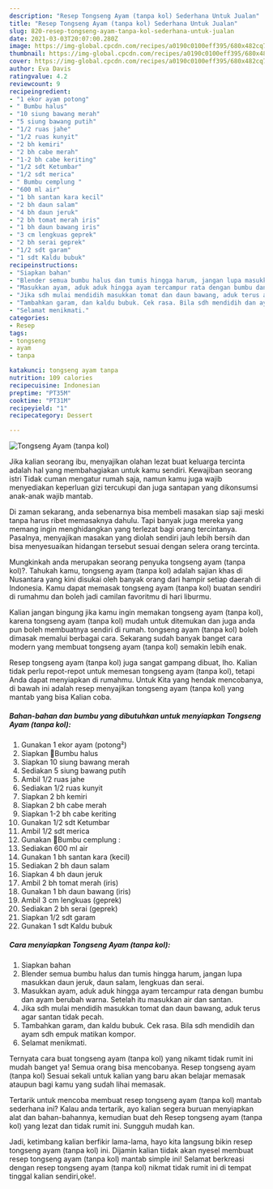 ```yaml
---
description: "Resep Tongseng Ayam (tanpa kol) Sederhana Untuk Jualan"
title: "Resep Tongseng Ayam (tanpa kol) Sederhana Untuk Jualan"
slug: 820-resep-tongseng-ayam-tanpa-kol-sederhana-untuk-jualan
date: 2021-03-03T20:07:00.280Z
image: https://img-global.cpcdn.com/recipes/a0190c0100eff395/680x482cq70/tongseng-ayam-tanpa-kol-foto-resep-utama.jpg
thumbnail: https://img-global.cpcdn.com/recipes/a0190c0100eff395/680x482cq70/tongseng-ayam-tanpa-kol-foto-resep-utama.jpg
cover: https://img-global.cpcdn.com/recipes/a0190c0100eff395/680x482cq70/tongseng-ayam-tanpa-kol-foto-resep-utama.jpg
author: Eva Davis
ratingvalue: 4.2
reviewcount: 9
recipeingredient:
- "1 ekor ayam potong"
- " Bumbu halus"
- "10 siung bawang merah"
- "5 siung bawang putih"
- "1/2 ruas jahe"
- "1/2 ruas kunyit"
- "2 bh kemiri"
- "2 bh cabe merah"
- "1-2 bh cabe keriting"
- "1/2 sdt Ketumbar"
- "1/2 sdt merica"
- " Bumbu cemplung "
- "600 ml air"
- "1 bh santan kara kecil"
- "2 bh daun salam"
- "4 bh daun jeruk"
- "2 bh tomat merah iris"
- "1 bh daun bawang iris"
- "3 cm lengkuas geprek"
- "2 bh serai geprek"
- "1/2 sdt garam"
- "1 sdt Kaldu bubuk"
recipeinstructions:
- "Siapkan bahan"
- "Blender semua bumbu halus dan tumis hingga harum, jangan lupa masukkan daun jeruk, daun salam, lengkuas dan serai."
- "Masukkan ayam, aduk aduk hingga ayam tercampur rata dengan bumbu dan ayam berubah warna. Setelah itu masukkan air dan santan."
- "Jika sdh mulai mendidih masukkan tomat dan daun bawang, aduk terus agar santan tidak pecah."
- "Tambahkan garam, dan kaldu bubuk. Cek rasa. Bila sdh mendidih dan ayam sdh empuk matikan kompor."
- "Selamat menikmati."
categories:
- Resep
tags:
- tongseng
- ayam
- tanpa

katakunci: tongseng ayam tanpa 
nutrition: 109 calories
recipecuisine: Indonesian
preptime: "PT35M"
cooktime: "PT31M"
recipeyield: "1"
recipecategory: Dessert

---
```



![Tongseng Ayam (tanpa kol)](https://img-global.cpcdn.com/recipes/a0190c0100eff395/680x482cq70/tongseng-ayam-tanpa-kol-foto-resep-utama.jpg)

Jika kalian seorang ibu, menyajikan olahan lezat buat keluarga tercinta adalah hal yang membahagiakan untuk kamu sendiri. Kewajiban seorang istri Tidak cuman mengatur rumah saja, namun kamu juga wajib menyediakan keperluan gizi tercukupi dan juga santapan yang dikonsumsi anak-anak wajib mantab.

Di zaman  sekarang, anda sebenarnya bisa membeli masakan siap saji meski tanpa harus ribet memasaknya dahulu. Tapi banyak juga mereka yang memang ingin menghidangkan yang terlezat bagi orang tercintanya. Pasalnya, menyajikan masakan yang diolah sendiri jauh lebih bersih dan bisa menyesuaikan hidangan tersebut sesuai dengan selera orang tercinta. 



Mungkinkah anda merupakan seorang penyuka tongseng ayam (tanpa kol)?. Tahukah kamu, tongseng ayam (tanpa kol) adalah sajian khas di Nusantara yang kini disukai oleh banyak orang dari hampir setiap daerah di Indonesia. Kamu dapat memasak tongseng ayam (tanpa kol) buatan sendiri di rumahmu dan boleh jadi camilan favoritmu di hari liburmu.

Kalian jangan bingung jika kamu ingin memakan tongseng ayam (tanpa kol), karena tongseng ayam (tanpa kol) mudah untuk ditemukan dan juga anda pun boleh membuatnya sendiri di rumah. tongseng ayam (tanpa kol) boleh dimasak memalui berbagai cara. Sekarang sudah banyak banget cara modern yang membuat tongseng ayam (tanpa kol) semakin lebih enak.

Resep tongseng ayam (tanpa kol) juga sangat gampang dibuat, lho. Kalian tidak perlu repot-repot untuk memesan tongseng ayam (tanpa kol), tetapi Anda dapat menyiapkan di rumahmu. Untuk Kita yang hendak mencobanya, di bawah ini adalah resep menyajikan tongseng ayam (tanpa kol) yang mantab yang bisa Kalian coba.

<!--inarticleads1-->

##### Bahan-bahan dan bumbu yang dibutuhkan untuk menyiapkan Tongseng Ayam (tanpa kol):

1. Gunakan 1 ekor ayam (potong²)
1. Siapkan  🐔Bumbu halus
1. Siapkan 10 siung bawang merah
1. Sediakan 5 siung bawang putih
1. Ambil 1/2 ruas jahe
1. Sediakan 1/2 ruas kunyit
1. Siapkan 2 bh kemiri
1. Siapkan 2 bh cabe merah
1. Siapkan 1-2 bh cabe keriting
1. Gunakan 1/2 sdt Ketumbar
1. Ambil 1/2 sdt merica
1. Gunakan  🐔Bumbu cemplung :
1. Sediakan 600 ml air
1. Gunakan 1 bh santan kara (kecil)
1. Sediakan 2 bh daun salam
1. Siapkan 4 bh daun jeruk
1. Ambil 2 bh tomat merah (iris)
1. Gunakan 1 bh daun bawang (iris)
1. Ambil 3 cm lengkuas (geprek)
1. Sediakan 2 bh serai (geprek)
1. Siapkan 1/2 sdt garam
1. Gunakan 1 sdt Kaldu bubuk




<!--inarticleads2-->

##### Cara menyiapkan Tongseng Ayam (tanpa kol):

1. Siapkan bahan
1. Blender semua bumbu halus dan tumis hingga harum, jangan lupa masukkan daun jeruk, daun salam, lengkuas dan serai.
1. Masukkan ayam, aduk aduk hingga ayam tercampur rata dengan bumbu dan ayam berubah warna. Setelah itu masukkan air dan santan.
1. Jika sdh mulai mendidih masukkan tomat dan daun bawang, aduk terus agar santan tidak pecah.
1. Tambahkan garam, dan kaldu bubuk. Cek rasa. Bila sdh mendidih dan ayam sdh empuk matikan kompor.
1. Selamat menikmati.




Ternyata cara buat tongseng ayam (tanpa kol) yang nikamt tidak rumit ini mudah banget ya! Semua orang bisa mencobanya. Resep tongseng ayam (tanpa kol) Sesuai sekali untuk kalian yang baru akan belajar memasak ataupun bagi kamu yang sudah lihai memasak.

Tertarik untuk mencoba membuat resep tongseng ayam (tanpa kol) mantab sederhana ini? Kalau anda tertarik, ayo kalian segera buruan menyiapkan alat dan bahan-bahannya, kemudian buat deh Resep tongseng ayam (tanpa kol) yang lezat dan tidak rumit ini. Sungguh mudah kan. 

Jadi, ketimbang kalian berfikir lama-lama, hayo kita langsung bikin resep tongseng ayam (tanpa kol) ini. Dijamin kalian tiidak akan nyesel membuat resep tongseng ayam (tanpa kol) mantab simple ini! Selamat berkreasi dengan resep tongseng ayam (tanpa kol) nikmat tidak rumit ini di tempat tinggal kalian sendiri,oke!.

